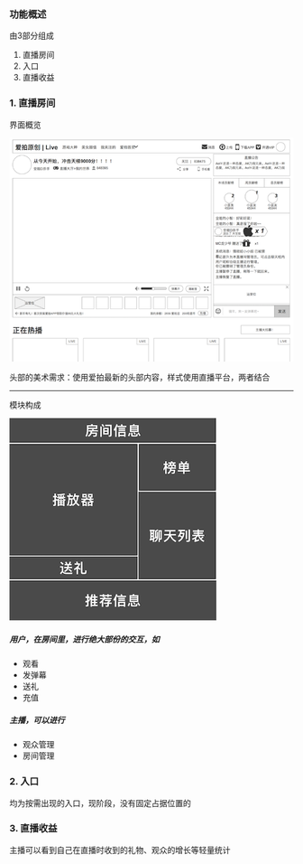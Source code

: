 ### 功能概述
由3部分组成

1. 直播房间
2. 入口
3. 直播收益


### 1. 直播房间
界面概览

![](img/all.png)

头部的美术需求：使用爱拍最新的头部内容，样式使用直播平台，两者结合

---

模块构成

![模块构成](img/module.png)

##### 用户，在房间里，进行绝大部份的交互，如

* 观看
* 发弹幕
* 送礼
* 充值

##### 主播，可以进行

* 观众管理
* 房间管理


### 2. 入口
均为按需出现的入口，现阶段，没有固定占据位置的


### 3. 直播收益
主播可以看到自己在直播时收到的礼物、观众的增长等轻量统计